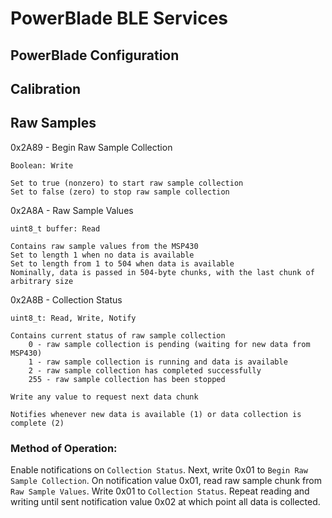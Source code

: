 PowerBlade BLE Services
=======================

## PowerBlade Configuration

## Calibration


## Raw Samples
0x2A89 - Begin Raw Sample Collection

    Boolean: Write

    Set to true (nonzero) to start raw sample collection
    Set to false (zero) to stop raw sample collection

0x2A8A - Raw Sample Values

    uint8_t buffer: Read

    Contains raw sample values from the MSP430
    Set to length 1 when no data is available
    Set to length from 1 to 504 when data is available
    Nominally, data is passed in 504-byte chunks, with the last chunk of arbitrary size


0x2A8B - Collection Status

    uint8_t: Read, Write, Notify

    Contains current status of raw sample collection
        0 - raw sample collection is pending (waiting for new data from MSP430)
        1 - raw sample collection is running and data is available
        2 - raw sample collection has completed successfully
        255 - raw sample collection has been stopped

    Write any value to request next data chunk

    Notifies whenever new data is available (1) or data collection is complete (2)

### Method of Operation:
Enable notifications on `Collection Status`. Next, write 0x01 to `Begin Raw Sample Collection`. On notification value 0x01, read raw sample chunk from `Raw Sample Values`. Write 0x01 to `Collection Status`. Repeat reading and writing until sent notification value 0x02 at which point all data is collected.
